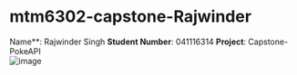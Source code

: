 # mtm6302-capstone-Rajwinder
Name**: Rajwinder Singh
**Student Number**: 041116314
**Project**: Capstone-PokeAPI <br>
![image](https://github.com/Rajwindersinghh/mtm6302-capstone-Rajwinder/assets/133885650/8cdf2dd8-8190-4e32-8790-6fffd5c5ec92)

